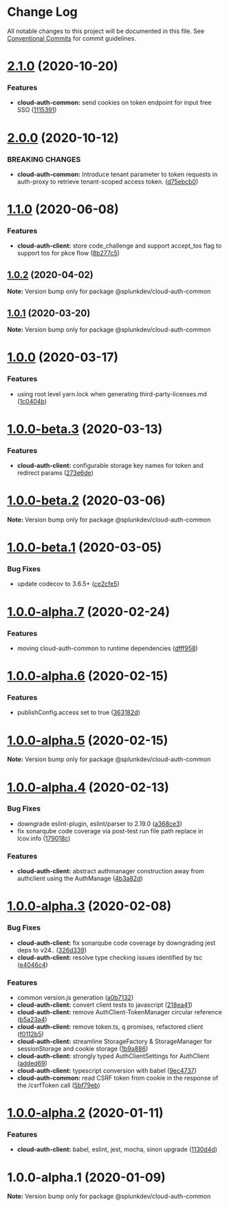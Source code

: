 # Change Log

All notable changes to this project will be documented in this file.
See [Conventional Commits](https://conventionalcommits.org) for commit guidelines.

# [2.1.0](https://github.com/splunk/splunk-cloud-auth-js/compare/@splunkdev/cloud-auth-common@2.0.0...@splunkdev/cloud-auth-common@2.1.0) (2020-10-20)


### Features

* **cloud-auth-common:** send cookies on token endpoint for input free SSO ([1115391](https://github.com/splunk/splunk-cloud-auth-js/commit/1115391f34c0fccf07ff1421a8ee31a130348e20))





# [2.0.0](https://github.com/splunk/splunk-cloud-auth-js/compare/@splunkdev/cloud-auth-common@1.1.0...@splunkdev/cloud-auth-common@2.0.0) (2020-10-12)

### BREAKING CHANGES

* **cloud-auth-common:** Introduce tenant parameter to token requests in auth-proxy to retrieve tenant-scoped access token. ([d75ebcb0](https://github.com/splunk/splunk-cloud-auth-js/commit/d75ebcb056e7d323d9a841c15a086cc0f5a82c30))





# [1.1.0](https://github.com/splunk/splunk-cloud-auth-js/compare/@splunkdev/cloud-auth-common@1.0.2...@splunkdev/cloud-auth-common@1.1.0) (2020-06-08)


### Features

* **cloud-auth-client:** store code_challenge and support accept_tos flag to support tos for pkce flow ([8b277c5](https://github.com/splunk/splunk-cloud-auth-js/commit/8b277c531f956d7b9a353d63cc110d092f02fc00))





## [1.0.2](https://github.com/splunk/splunk-cloud-auth-js/compare/@splunkdev/cloud-auth-common@1.0.1...@splunkdev/cloud-auth-common@1.0.2) (2020-04-02)

**Note:** Version bump only for package @splunkdev/cloud-auth-common





## [1.0.1](https://github.com/splunk/splunk-cloud-auth-js/compare/@splunkdev/cloud-auth-common@1.0.0...@splunkdev/cloud-auth-common@1.0.1) (2020-03-20)

**Note:** Version bump only for package @splunkdev/cloud-auth-common





# [1.0.0](https://github.com/splunk/splunk-cloud-auth-js/compare/@splunkdev/cloud-auth-common@1.0.0-beta.3...@splunkdev/cloud-auth-common@1.0.0) (2020-03-17)


### Features

* using root level yarn.lock when generating third-party-licenses.md ([1c0404b](https://github.com/splunk/splunk-cloud-auth-js/commit/1c0404b791bc1e0a39917389a2d5023e06ff2409))





# [1.0.0-beta.3](https://github.com/splunk/splunk-cloud-auth-js/compare/@splunkdev/cloud-auth-common@1.0.0-beta.2...@splunkdev/cloud-auth-common@1.0.0-beta.3) (2020-03-13)


### Features

* **cloud-auth-client:** configurable storage key names for token and redirect params ([273e6de](https://github.com/splunk/splunk-cloud-auth-js/commit/273e6dede512137f2de5ebe6cabb4312819ddbde))





# [1.0.0-beta.2](https://github.com/splunk/splunk-cloud-auth-js/compare/@splunkdev/cloud-auth-common@1.0.0-beta.1...@splunkdev/cloud-auth-common@1.0.0-beta.2) (2020-03-06)

**Note:** Version bump only for package @splunkdev/cloud-auth-common





# [1.0.0-beta.1](https://github.com/splunk/splunk-cloud-auth-js/compare/@splunkdev/cloud-auth-common@1.0.0-alpha.7...@splunkdev/cloud-auth-common@1.0.0-beta.1) (2020-03-05)


### Bug Fixes

* update codecov to 3.6.5+ ([ce2cfe5](https://github.com/splunk/splunk-cloud-auth-js/commit/ce2cfe583d0d8df565beb8386d5ab8da87f7cf2a))





# [1.0.0-alpha.7](https://github.com/splunk/splunk-cloud-auth-js/compare/@splunkdev/cloud-auth-common@1.0.0-alpha.6...@splunkdev/cloud-auth-common@1.0.0-alpha.7) (2020-02-24)


### Features

* moving cloud-auth-common to runtime dependencies ([dfff958](https://github.com/splunk/splunk-cloud-auth-js/commits/dfff95866392501f048237f421643f2a8520732c))





# [1.0.0-alpha.6](https://github.com/splunk/splunk-cloud-auth-js/compare/@splunkdev/cloud-auth-common@1.0.0-alpha.5...@splunkdev/cloud-auth-common@1.0.0-alpha.6) (2020-02-15)


### Features

* publishConfig.access set to true ([363182d](https://github.com/splunk/splunk-cloud-auth-js/commits/363182dfba20aa441cb93076657f1596c3eaacec))





# [1.0.0-alpha.5](https://github.com/splunk/splunk-cloud-auth-js/compare/@splunkdev/cloud-auth-common@1.0.0-alpha.4...@splunkdev/cloud-auth-common@1.0.0-alpha.5) (2020-02-15)

**Note:** Version bump only for package @splunkdev/cloud-auth-common





# [1.0.0-alpha.4](https://github.com/splunk/splunk-cloud-auth-js/compare/@splunkdev/cloud-auth-common@1.0.0-alpha.3...@splunkdev/cloud-auth-common@1.0.0-alpha.4) (2020-02-13)


### Bug Fixes

* downgrade eslint-plugin, eslint/parser to 2.19.0 ([a368ce3](https://github.com/splunk/splunk-cloud-auth-js/commits/a368ce3ed4c8b2db97118832c477a3a4a7832b73))
* fix sonarqube code coverage via post-test run file path replace in lcov.info ([179018c](https://github.com/splunk/splunk-cloud-auth-js/commits/179018ca0d2c01bddd167de22f72e524a05a7e91))


### Features

* **cloud-auth-client:** abstract authmanager construction away from authclient using the AuthManage ([4b3a82d](https://github.com/splunk/splunk-cloud-auth-js/commits/4b3a82d0c9fe017ed8066f9f0e20eb4f9fa5f8a0))





# [1.0.0-alpha.3](https://github.com/splunk/splunk-cloud-auth-js/compare/@splunkdev/cloud-auth-common@1.0.0-alpha.2...@splunkdev/cloud-auth-common@1.0.0-alpha.3) (2020-02-08)


### Bug Fixes

* **cloud-auth-client:** fix sonarqube code coverage by downgrading jest deps to v24.*.* ([326d339](https://github.com/splunk/splunk-cloud-auth-js/commits/326d339180cbc4ee087d8b7727541045d7672baf))
* **cloud-auth-client:** resolve type checking issues identified by tsc ([e4046c4](https://github.com/splunk/splunk-cloud-auth-js/commits/e4046c4205c87eeb3210ee928ea0312375d7dce5))


### Features

* common version.js generation ([a0b7132](https://github.com/splunk/splunk-cloud-auth-js/commits/a0b7132c1ef5fa02d852195d1476c03dea8eb92e))
* **cloud-auth-client:** convert client tests to javascript ([218ea41](https://github.com/splunk/splunk-cloud-auth-js/commits/218ea41cdc51e8c2a6a8c483c2c0a1a2c251d75a))
* **cloud-auth-client:** remove AuthClient-TokenManager circular reference ([b5a23a4](https://github.com/splunk/splunk-cloud-auth-js/commits/b5a23a4ec0154a62447f33ac162b646cfeef2c5b))
* **cloud-auth-client:** remove token.ts, q promises, refactored client ([f0112b5](https://github.com/splunk/splunk-cloud-auth-js/commits/f0112b58fec0dd5101828aee27893c413d785ff5))
* **cloud-auth-client:** streamline StorageFactory & StorageManager for sessionStorage and cookie storage ([1b9a886](https://github.com/splunk/splunk-cloud-auth-js/commits/1b9a8860405a77bcbcf4a499d30545c829847921))
* **cloud-auth-client:** strongly typed AuthClientSettings for AuthClient ([added69](https://github.com/splunk/splunk-cloud-auth-js/commits/added6973e2d95297de32d0cfd716af9da45458a))
* **cloud-auth-client:** typescript conversion with babel ([9ec4737](https://github.com/splunk/splunk-cloud-auth-js/commits/9ec47374028295c3cc2f870f2606f3bba955e3a3))
* **cloud-auth-common:** read CSRF token from cookie in the response of the /csrfToken call ([5bf79eb](https://github.com/splunk/splunk-cloud-auth-js/commits/5bf79ebbadccde2e84ac261e4dbf77b1115ccc5d))





# [1.0.0-alpha.2](https://github.com/splunk/splunk-cloud-auth-js/compare/@splunkdev/cloud-auth-common@1.0.0-alpha.1...@splunkdev/cloud-auth-common@1.0.0-alpha.2) (2020-01-11)


### Features

* **cloud-auth-client:** babel, eslint, jest, mocha, sinon upgrade ([1130d4d](https://github.com/splunk/splunk-cloud-auth-js/commits/1130d4de78c7fb4b217cb184ee77625fe3e6db0c))





# 1.0.0-alpha.1 (2020-01-09)

**Note:** Version bump only for package @splunkdev/cloud-auth-common
